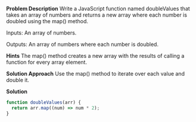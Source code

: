 **Problem Description**
Write a JavaScript function named doubleValues that takes an array of numbers and returns a new array where each number is doubled using the map() method.

Inputs:
An array of numbers.

Outputs:
An array of numbers where each number is doubled.

**Hints**
The map() method creates a new array with the results of calling a function for every array element.

**Solution Approach**
Use the map() method to iterate over each value and double it.

**Solution**

```javascript
function doubleValues(arr) {
  return arr.map((num) => num * 2);
}
```
